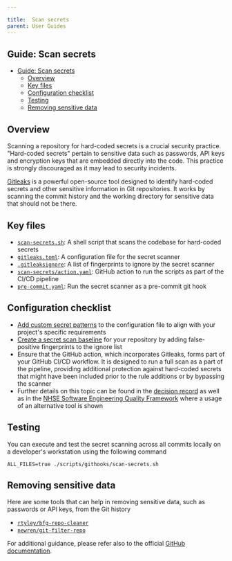 ```yaml
---

title:  Scan secrets
parent: User Guides
---
```


## Guide: Scan secrets

- [Guide: Scan secrets](#guide-scan-secrets)
  - [Overview](#overview)
  - [Key files](#key-files)
  - [Configuration checklist](#configuration-checklist)
  - [Testing](#testing)
  - [Removing sensitive data](#removing-sensitive-data)

## Overview

Scanning a repository for hard-coded secrets is a crucial security practice. "Hard-coded secrets" pertain to sensitive data such as passwords, API keys and encryption keys that are embedded directly into the code. This practice is strongly discouraged as it may lead to security incidents.

[Gitleaks](https://github.com/gitleaks/gitleaks) is a powerful open-source tool designed to identify hard-coded secrets and other sensitive information in Git repositories. It works by scanning the commit history and the working directory for sensitive data that should not be there.

## Key files

- [`scan-secrets.sh`](../../scripts/githooks/scan-secrets.sh): A shell script that scans the codebase for hard-coded secrets
- [`gitleaks.toml`](../../scripts/config/gitleaks.toml): A configuration file for the secret scanner
- [`.gitleaksignore`](../../.gitleaksignore): A list of fingerprints to ignore by the secret scanner
- [`scan-secrets/action.yaml`](../../.github/actions/scan-secrets/action.yaml): GitHub action to run the scripts as part of the CI/CD pipeline
- [`pre-commit.yaml`](../../scripts/config/pre-commit.yaml): Run the secret scanner as a pre-commit git hook

## Configuration checklist

- [Add custom secret patterns](../../scripts/config/gitleaks.toml) to the configuration file to align with your project's specific requirements
- [Create a secret scan baseline](https://github.com/gitleaks/gitleaks/blob/master/README.md#gitleaksignore) for your repository by adding false-positive fingerprints to the ignore list
- Ensure that the GitHub action, which incorporates Gitleaks, forms part of your GitHub CI/CD workflow. It is designed to run a full scan as a part of the pipeline, providing additional protection against hard-coded secrets that might have been included prior to the rule additions or by bypassing the scanner
- Further details on this topic can be found in the [decision record](https://github.com/nhs-england-tools/repository-template/blob/main/docs/adr/ADR-002_Scan_repository_for_hardcoded_secrets.md) as well as in the [NHSE Software Engineering Quality Framework](https://github.com/NHSDigital/software-engineering-quality-framework/tree/main/tools/nhsd-git-secrets) where a usage of an alternative tool is shown

## Testing

You can execute and test the secret scanning across all commits locally on a developer's workstation using the following command

```shell
ALL_FILES=true ./scripts/githooks/scan-secrets.sh
```

## Removing sensitive data

Here are some tools that can help in removing sensitive data, such as passwords or API keys, from the Git history

- [`rtyley/bfg-repo-cleaner`](https://github.com/rtyley/bfg-repo-cleaner)
- [`newren/git-filter-repo`](https://github.com/newren/git-filter-repo)

For additional guidance, please refer also to the official [GitHub documentation](https://docs.github.com/en/authentication/keeping-your-account-and-data-secure/removing-sensitive-data-from-a-repository).
